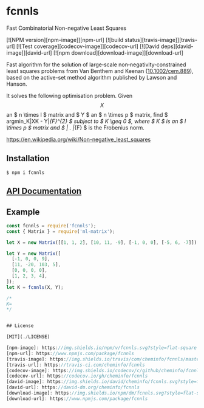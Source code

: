 # fcnnls

Fast Combinatorial Non-negative Least Squares

[![NPM version][npm-image]][npm-url]
[![build status][travis-image]][travis-url]
[![Test coverage][codecov-image]][codecov-url]
[![David deps][david-image]][david-url]
[![npm download][download-image]][download-url]

Fast algorithm for the solution of large‐scale non‐negativity‐constrained least squares problems from Van Benthem and Keenan ([10.1002/cem.889](http://doi.org/10.1002/cem.889)), based on the active-set method algorithm published by Lawson and Hanson.

It solves the following optimisation problem. 
Given $$ X $$ an $ n \times l $ matrix and $ Y $ an $ n \times p $ matrix, find $ argmin_K\|XK - Y\|_{F}^{2} $ subject to $ K \geq 0 $, where $ K $ is an $ l \times p $ matrix and $ \| . \|_{F} $ is the Frobenius norm. 

https://en.wikipedia.org/wiki/Non-negative_least_squares

## Installation

`$ npm i fcnnls`

## [API Documentation](https://cheminfo.github.io/fcnnls/)

## Example

```js
const fcnnls = require('fcnnls');
const { Matrix } = require('ml-matrix');

let X = new Matrix([[1, 1, 2], [10, 11, -9], [-1, 0, 0], [-5, 6, -7]]);

let Y = new Matrix([
  [-1, 0, 0, 9],
  [11, -20, 103, 5],
  [0, 0, 0, 0],
  [1, 2, 3, 4],
]);
let K = fcnnls(X, Y);

/*
K=
*/


## License

[MIT](./LICENSE)

[npm-image]: https://img.shields.io/npm/v/fcnnls.svg?style=flat-square
[npm-url]: https://www.npmjs.com/package/fcnnls
[travis-image]: https://img.shields.io/travis/com/cheminfo/fcnnls/master.svg?style=flat-square
[travis-url]: https://travis-ci.com/cheminfo/fcnnls
[codecov-image]: https://img.shields.io/codecov/c/github/cheminfo/fcnnls.svg?style=flat-square
[codecov-url]: https://codecov.io/gh/cheminfo/fcnnls
[david-image]: https://img.shields.io/david/cheminfo/fcnnls.svg?style=flat-square
[david-url]: https://david-dm.org/cheminfo/fcnnls
[download-image]: https://img.shields.io/npm/dm/fcnnls.svg?style=flat-square
[download-url]: https://www.npmjs.com/package/fcnnls
